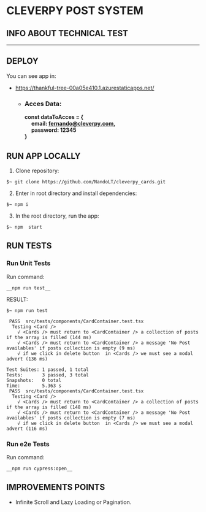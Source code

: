 # CLEVERPY POST SYSTEM

## INFO ABOUT TECHNICAL TEST
___
## DEPLOY
You can see app in: 
* https://thankful-tree-00a05e410.1.azurestaticapps.net/
    * ### Acces Data:
        __const dataToAcces = {<br>
            &emsp; email: fernando@cleverpy.com,<br>
            &emsp; password: 12345<br>
        }__

## RUN APP LOCALLY
1. Clone repository:
```
$~ git clone https://github.com/NandoLT/cleverpy_cards.git
```
2. Enter in root directory and install dependencies:
```
$~ npm i
```
3. In the root directory, run the app:
```
$~ npm  start
```

## RUN TESTS
### Run Unit Tests
Run command: 
```
__npm run test__
```
RESULT:
```
$~ npm run test

 PASS  src/tests/components/CardContainer.test.tsx
  Testing <Card />
    √ <Cards /> must return to <CardContainer /> a collection of posts if the array is filled (144 ms)
    √ <Cards /> must return to <CardContainer /> a message 'No Post availables' if posts collection is empty (9 ms)
    √ if we click in delete button  in <Cards /> we must see a modal advert (136 ms)

Test Suites: 1 passed, 1 total
Tests:       3 passed, 3 total
Snapshots:   0 total
Time:        5.363 s
 PASS  src/tests/components/CardContainer.test.tsx
  Testing <Card />
    √ <Cards /> must return to <CardContainer /> a collection of posts if the array is filled (148 ms)
    √ <Cards /> must return to <CardContainer /> a message 'No Post availables' if posts collection is empty (7 ms)
    √ if we click in delete button  in <Cards /> we must see a modal advert (116 ms)

```
### Run e2e Tests
Run command: 
```
__npm run cypress:open__
```

## IMPROVEMENTS POINTS
 * Infinite Scroll and Lazy Loading or Pagination.
 